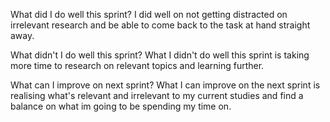What did I do well this sprint?
I did well on not getting distracted on irrelevant research and be able to come back to the task at hand straight away.

 What didn't I do well this sprint?
 What I didn't do well this sprint is taking more time to research on relevant topics and learning further.

 What can I improve on next sprint?
 What I can improve on the next sprint is realising what's relevant and irrelevant to my current studies and find a balance on what im going to be spending my time on.